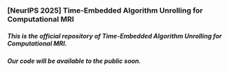 ### [NeurIPS 2025] Time-Embedded Algorithm Unrolling for Computational MRI
##### This is the official repository of Time-Embedded Algorithm Unrolling for Computational MRI. 
##### Our code will be available to the public soon.
